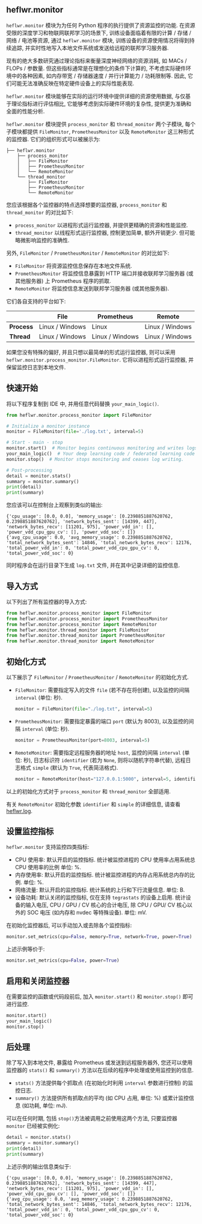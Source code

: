 ## heflwr.monitor

`heflwr.monitor` 模块为为任何 Python 程序的执行提供了资源监控的功能.
在资源受限的深度学习和物联网联邦学习的场景下, 训练设备面临着有限的计算 / 存储 / 网络 / 电池等资源,
通过 `heflwr.monitor` 模块, 训练设备的资源使用情况将得到持续追踪,
并实时性地写入本地文件系统或发送给远程的联邦学习服务器.

现有的绝大多数研究通过理论指标来衡量深度神经网络的资源消耗, 如 MACs / FLOPs / 参数量.
但这些指标通常是在理想化的条件下计算的,
不考虑实际硬件环境中的各种因素, 如内存带宽 / 存储器速度 / 并行计算能力 / 功耗限制等.
因此, 它们可能无法准确反映在特定硬件设备上的实际性能表现.

`heflwr.monitor` 模块能够在实际的运行环境中提供详细的资源使用数据, 与仅基于理论指标进行评估相比,
它能够考虑到实际硬件环境的复杂性, 提供更为准确和全面的性能分析.

`heflwr.monitor` 模块提供 `process_monitor` 和 `thread_monitor` 两个子模块,
每个子模块都提供 `FileMonitor`, `PrometheusMonitor` 以及 `RemoteMonitor` 这三种形式的监控器.
它们的组织形式可以被展示为:
```shell
├── heflwr.monitor
    ├── process_monitor
    │   ├── FileMonitor
    │   ├── PrometheusMonitor
    │   └── RemoteMonitor
    └── thread_monitor
        ├── FileMonitor
        ├── PrometheusMonitor
        └── RemoteMonitor
```
您应该根据各个监控器的特点选择想要的监控器, `process_monitor` 和 `thread_monitor` 的对比如下:
- `process_monitor` 以进程形式运行监控器, 并提供更精确的资源和性能监控.
- `thread_monitor` 以线程形式运行监控器, 控制更加简单, 额外开销更少. 但可能略微影响监控的准确性.

另外, `FileMonitor` / `PrometheusMonitor` / `RemoteMonitor` 的对比如下:
- `FileMonitor` 将资源监控信息保存在本地文件系统.
- `PrometheusMonitor` 将监控信息暴露到 HTTP 端口并接收联邦学习服务器 (或其他服务器) 上 Prometheus 程序的抓取.
- `RemoteMonitor` 将监控信息发送到联邦学习服务器 (或其他服务器).

它们各自支持的平台如下:

|             | File            | Prometheus      | Remote          |
|-------------|-----------------|-----------------|-----------------|
| **Process** | Linux / Windows | Linux           | Linux / Windows |
| **Thread**  | Linux / Windows | Linux / Windows | Linux / Windows |

如果您没有特殊的偏好, 并且只想以最简单的形式运行监控器, 则可以采用 `heflwr.monitor.process_monitor.FileMonitor`.
它将以进程形式运行监控器, 并保留监控日志到本地文件.

## 快速开始
将以下程序复制到 IDE 中, 并用任意代码替换 `your_main_logic()`.
```python
from heflwr.monitor.process_monitor import FileMonitor

# Initialize a monitor instance
monitor = FileMonitor(file='./log.txt', interval=5)

# Start - main - stop
monitor.start()  # Monitor begins continuous monitoring and writes logs to log.txt.
your_main_logic()  # Your deep learning code / federated learning code / any Python code
monitor.stop()  # Monitor stops monitoring and ceases log writing.

# Post-processing
detail = monitor.stats()
summary = monitor.summary()
print(detail)
print(summary)
```
您应该可以在控制台上观察到类似的输出:
```shell
{'cpu_usage': [0.0, 0.0], 'memory_usage': [0.2398851887620762, 0.2398851887620762], 'network_bytes_sent': [14399, 447], 'network_bytes_recv': [11201, 975], 'power_vdd_in': [], 'power_vdd_cpu_gpu_cv': [], 'power_vdd_soc': []}
{'avg_cpu_usage': 0.0, 'avg_memory_usage': 0.2398851887620762, 'total_network_bytes_sent': 14846, 'total_network_bytes_recv': 12176, 'total_power_vdd_in': 0, 'total_power_vdd_cpu_gpu_cv': 0, 'total_power_vdd_soc': 0}
```
同时程序会在运行目录下生成 `log.txt` 文件, 并在其中记录详细的监控信息.

## 导入方式
以下列出了所有监控器的导入方式:
```python
from heflwr.monitor.process_monitor import FileMonitor
from heflwr.monitor.process_monitor import PrometheusMonitor
from heflwr.monitor.process_monitor import RemoteMonitor
from heflwr.monitor.thread_monitor import FileMonitor
from heflwr.monitor.thread_monitor import PrometheusMonitor
from heflwr.monitor.thread_monitor import RemoteMonitor
```

## 初始化方式
以下展示了 `FileMonitor` / `PrometheusMonitor` / `RemoteMonitor` 的初始化方式.
- `FileMonitor`: 需要指定写入的文件 `file` (若不存在将创建), 以及监控的间隔 `interval` (单位: 秒).
  ```python
  monitor = FileMonitor(file="./log.txt", interval=5)
  ```
- `PrometheusMonitor`: 需要指定暴露的端口 `port` (默认为 8003), 以及监控的间隔 `interval` (单位: 秒).
    ```python
    monitor = PrometheusMonitor(port=8003, interval=5)
    ```
- `RemoteMonitor`: 需要指定远程服务器的地址 `host`, 监控的间隔 `interval` (单位: 秒),
日志标识符 `identifier` (若为 `None`, 则将以随机字符串代替), 远程日志格式 `simple` (默认为 `True`, 代表简洁格式).
    ```python
    monitor = RemoteMonitor(host="127.0.0.1:5000", interval=5, identifier=None, simple=True)
    ```
以上的初始化方式对于 `process_monitor` 和 `thread_monitor` 全部适用.

有关 `RemoteMonitor` 初始化参数 `identifier` 和 `simple` 的详细信息, 请查看 [heflwr.log]().

## 设置监控指标
`heflwr.monitor` 支持监控四类指标:
- CPU 使用率: 默认开启的监控指标. 统计被监控进程的 CPU 使用率占用系统总 CPU 使用率的比例 单位: %.
- 内存使用率: 默认开启的监控指标. 统计被监控进程的内存占用系统总内存的比例. 单位: %.
- 网络流量: 默认开启的监控指标. 统计系统的上行和下行流量信息. 单位: B.
- 设备功耗: 默认关闭的监控指标, 仅在支持 `tegrastats` 的设备上启用.
统计设备的输入电压, CPU / GPU / CV 核心的合计电压, 除 CPU / GPU/ CV 核心以外的 SOC 电压 (如内存和 nvdec 等特殊设备). 单位: mV.

在初始化监控器后, 可以手动加入或去除各个监控指标:
```python
monitor.set_metrics(cpu=False, memory=True, network=True, power=True)
```
上述示例等价于:
```python
monitor.set_metrics(cpu=False, power=True)
```

## 启用和关闭监控器
在需要监控的函数或代码段前后, 加入 `monitor.start()` 和 `monitor.stop()` 即可进行监控.
```python
monitor.start()
your_main_logic()
monitor.stop()
```

## 后处理
除了写入到本地文件, 暴露给 Prometheus 或发送到远程服务器外,
您还可以使用监控器的 `stats()` 和 `summary()` 方法以在后续的程序中处理或使用监控到的信息.
- `stats()` 方法提供每个抓取点 (在初始化时利用 `interval` 参数进行控制) 的监控日志.
- `summary()` 方法提供所有抓取点的平均 (如 CPU 占用, 单位: %) 或累计监控信息 (如功耗, 单位: mJ).

可以在任何时期, 包括 `stop()`方法被调用之前使用这两个方法, 只要监控器 `monitor` 已经被实例化:
```python
detail = monitor.stats()
summary = monitor.summary()
print(detail)
print(summary)
```
上述示例的输出信息类似于:
```shell
{'cpu_usage': [0.0, 0.0], 'memory_usage': [0.2398851887620762, 0.2398851887620762], 'network_bytes_sent': [14399, 447], 'network_bytes_recv': [11201, 975], 'power_vdd_in': [], 'power_vdd_cpu_gpu_cv': [], 'power_vdd_soc': []}
{'avg_cpu_usage': 0.0, 'avg_memory_usage': 0.2398851887620762, 'total_network_bytes_sent': 14846, 'total_network_bytes_recv': 12176, 'total_power_vdd_in': 0, 'total_power_vdd_cpu_gpu_cv': 0, 'total_power_vdd_soc': 0}
```

